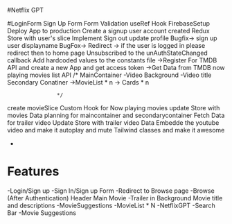 #Netflix GPT

#LoginForm
Sign Up Form
Form Validation
useRef Hook
FirebaseSetup
Deploy App to production
Create a signup user account
created Redux Store with user's slice
Implement Sign out
update profile
Bugfix-> sign up user displayname 
BugFox-> Redirect -> if the user is logged in please redirect then to home page
Unsubscribed to the unAuthStateChanged callback
Add hardcoded values to the constants file
->Register For TMDB API and create a new App and get access token
->Get Data from TMDB now playing movies list API
 /*
                        MainContainer
                            -Video Background
                            -Video title
                        Secondary Conatiner
                            ->MovieList * n
                            -> Cards * n


                    */
create movieSlice
Custom Hook for Now playing movies
update Store with movies Data
planning for maincontainer and secondarycontainer
Fetch Data for trailer video
Update Store with trailer video Data
Embedde the youtube video and make it autoplay and mute
Tailwind classes and make it awesome





- 
# Features
-Login/Sign up 
    -Sign In/Sign up Form
    -Redirect to Browse page
-Browse (After Authentication)
    Header
    Main Movie
        -Trailer in Background
        Movie title and descriptions
        -MovieSuggestions
            -MovieList * N
-NetflixGPT
    -Search Bar
    -Movie Suggestions


